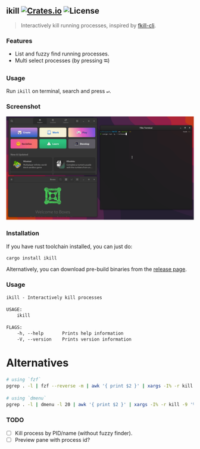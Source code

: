 ikill [![Crates.io](https://img.shields.io/crates/v/ikill)](https://crates.io/crates/ikill) ![License](https://img.shields.io/crates/l/ikill)
---

> Interactively kill running processes, inspired by [fkill-cli](https://github.com/sindresorhus/fkill-cli).

### Features
- List and fuzzy find running processes.
- Multi select processes (by pressing <kbd>⭾</kbd>)

### Usage
Run `ikill` on terminal, search and press <kbd>↵</kbd>.

### Screenshot

[![A screenshot](./screencast.gif)](./screencast.gif)

### Installation
If you have rust toolchain installed, you can just do:
```
cargo install ikill
```

Alternatively, you can download pre-build binaries from the [release page](https://github.com/pjmp/sunny/releases).

### Usage
```
ikill - Interactively kill processes

USAGE:
    ikill

FLAGS:
    -h, --help       Prints help information
    -V, --version    Prints version information
```

# Alternatives
```bash
# using `fzf`
pgrep . -l | fzf --reverse -m | awk '{ print $2 }' | xargs -I% -r kill -9 '%'

# using `dmenu`
pgrep . -l | dmenu -l 20 | awk '{ print $2 }' | xargs -I% -r kill -9 '%'
```

### TODO
 - [ ] Kill process by PID/name (without fuzzy finder).
 - [ ] Preview pane with process id?
